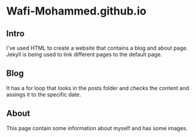 # Wafi-Mohammed.github.io
<h2>Intro</h2>
I've used HTML to create a website that contains a blog and about page.<br>
Jekyll is being used to link different pages to the default page.
<h2>Blog</h2>
It has a for loop that looks in the posts folder and checks the content and assings it to the specific date.
<h2>About</h2>
This page contain some information about myself and has some images.
